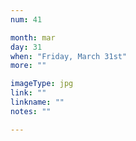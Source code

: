 ```yaml
---
num: 41

month: mar
day: 31
when: "Friday, March 31st"
more: ""

imageType: jpg
link: ""
linkname: ""
notes: ""

---
```

